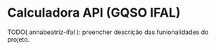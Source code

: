 # Calculadora API (GQSO IFAL)

TODO( annabeatriz-ifal ): preencher descrição das funionalidades do projeto.